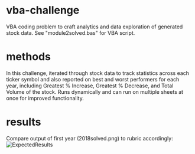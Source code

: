 # vba-challenge
VBA coding problem to craft analytics and data exploration of generated stock data.
See "module2solved.bas" for VBA script.
# methods
In this challenge, iterated through stock data to track statistics across each ticker symbol and also reported on best and worst performers for each year, including Greatest % Increase, Greatest % Decrease, and Total Volume of the stock. Runs dynamically and can run on multiple sheets at once for improved functionality.
# results
Compare output of first year (2018solved.png) to rubric accordingly: ![ExpectedResults](https://static.bc-edx.com/data/dl-1-2/m2/lms/img/moderate_solution.jpg)
